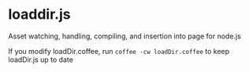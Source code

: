 loaddir.js
==========

Asset watching, handling, compiling, and insertion into page for node.js


If you modify loadDir.coffee, run `coffee -cw loadDir.coffee` to keep loadDir.js up to date
